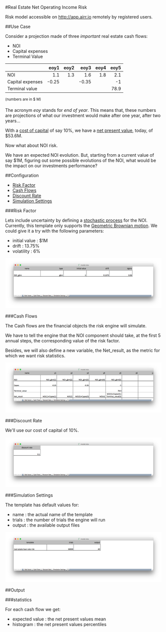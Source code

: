 #Real Estate Net Operating Income Risk

Risk model accessible on http://app.airr.io remotely by registered users.

##Use Case

Consider a projection made of three *important* real estate
cash flows:

* NOI
* Capital expenses
* Terminal Value

|                  |   eoy1 |  eoy2 |   eoy3 |  eoy4 |   eoy5 |
|------------------|-----:|----:|-----:|----:|-----:|
| NOI              |  1.1 | 1.3 |  1.6 | 1.8 |  2.1 |
| Capital expenses | -0.25 |     | -0.35 |     |    -1 |
| Terminal value   |      |     |      |     | 78.9 |
<sup>(numbers are in $ M)</sup>

The acronym *eoy* stands for *end of year*. This means that, these numbers are
projections of what our investment would make after one year, after two years...

With a [cost of capital](https://en.wikipedia.org/wiki/Cost_of_capital) of say 10%,
we have a [net present value](https://en.wikipedia.org/wiki/Net_present_value),
today, of $53.6M.

Now what about NOI risk.

We have an expected NOI evolution. But, starting from a current value of say $1M,
figuring out some possible evolutions of the NOI, what would be the impact on
our investments performance?

##Configuration

* [Risk Factor](#risk_factor)
* [Cash Flows](#cash_flows)
* [Discount Rate](#discount_rate)
* [Simulation Settings](#simulation_settings)

###<a name="risk_factor"></a>Risk Factor

Lets include uncertainty by defining a [stochastic process](https://en.wikipedia.org/wiki/Stochastic_process)
for the NOI. Currently, this template only supports the [Geometric Brownian motion](https://en.wikipedia.org/wiki/Geometric_Brownian_motion).
We could give it a try with the following parameters:

* initial value : $1M
* drift : 13.75%
* volatility : 6%


![alt text](img/risk_factor.png)

###<a name="cash_flows"></a>Cash Flows

The Cash flows are the financial objects the risk engine will simulate.

We have to tell the engine that the NOI component should take, at the first 5 annual steps, the corresponding value of the risk factor.

Besides, we will also define a new variable, the Net_result, as the metric
for which we want risk statistics.

![alt text](img/cash_flows.png)

###<a name="discount_rate"></a>Discount Rate

We'll use our cost of capital of 10%.

![alt text](img/discount_rate.png)

###<a name="simulation_settings"></a>Simulation Settings

The template has default values for:

* name : the actual name of the template
* trials : the number of trials the engine will run
* output : the available output files

![alt text](img/simulation_settings.png)

##Output

###statistics

For each cash flow we get:

* expected value : the net present values mean
* histogram : the net present values percentiles
